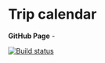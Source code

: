 # Trip calendar

**GitHub Page** -

[![Build status](https://ci.appveyor.com/api/projects/status/5scne5gdp66c57al?svg=true)](https://ci.appveyor.com/project/dmiweb/trip-calendar)